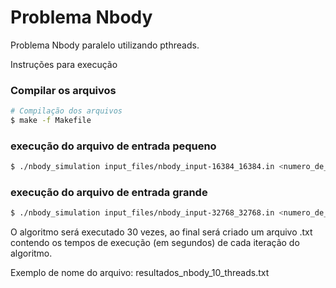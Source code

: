 # Problema Nbody

Problema Nbody paralelo utilizando pthreads.


Instruções para execução

### Compilar os arquivos

```bash
# Compilação dos arquivos
$ make -f Makefile
```

### execução do arquivo de entrada pequeno

```bash
$ ./nbody_simulation input_files/nbody_input-16384_16384.in <numero_de_threads>
```

### execução do arquivo de entrada grande

```bash
$ ./nbody_simulation input_files/nbody_input-32768_32768.in <numero_de_threads>
```

O algoritmo será executado 30 vezes, ao final será criado um arquivo .txt
contendo os tempos de execução (em segundos) de cada iteração do algoritmo.

Exemplo de nome do arquivo: resultados_nbody_10_threads.txt

